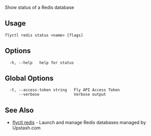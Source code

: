 Show status of a Redis database


## Usage
~~~
flyctl redis status <name> [flags]
~~~

## Options

~~~
  -h, --help   help for status
~~~

## Global Options

~~~
  -t, --access-token string   Fly API Access Token
      --verbose               Verbose output
~~~

## See Also

* [flyctl redis](/docs/flyctl/redis/)	 - Launch and manage Redis databases managed by Upstash.com

